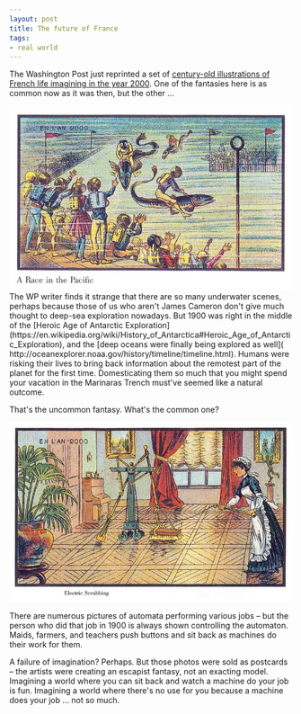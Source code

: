 ```yaml
---
layout: post
title: The future of France
tags: 
- real world
---
```


The Washington Post just reprinted a set of [century-old illustrations of French life imagining in the year 2000](http://www.washingtonpost.com/news/wonkblog/wp/2015/10/04/what-people-in-1900-thought-the-year-2000-would-look-like/).  One of the fantasies here is as common now as it was then, but the other …

<img src="/images/WP pacific race.jpg" class="blogpost-center" />
The WP writer finds it strange that there are so many underwater scenes, perhaps because those of us who aren't James Cameron don't give much thought to deep-sea exploration nowadays.  But 1900 was right in the middle of the [Heroic Age of Antarctic Exploration](https://en.wikipedia.org/wiki/History_of_Antarctica#Heroic_Age_of_Antarctic_Exploration), and the [deep oceans were finally being explored as well]( http://oceanexplorer.noaa.gov/history/timeline/timeline.html).  Humans were risking their lives to bring back information about the remotest part of the planet for the first time.  Domesticating them so much that you might spend your vacation in the Marinaras Trench must've seemed like a natural outcome.

That's the uncommon fantasy.  What's the common one?

<img src="/images/WP robot for maid.jpg" class="blogpost-center" />

There are numerous pictures of automata performing various jobs – but the person who did that job in 1900 is always shown controlling the automaton.  Maids, farmers, and teachers push buttons and sit back as machines do their work for them.

A failure of imagination?  Perhaps.  But those photos were sold as postcards – the artists were creating an escapist fantasy, not an exacting model.  Imagining a world where you can sit back and watch a machine do your job is fun.  Imagining a world where there's no use for you because a machine does your job … not so much.

